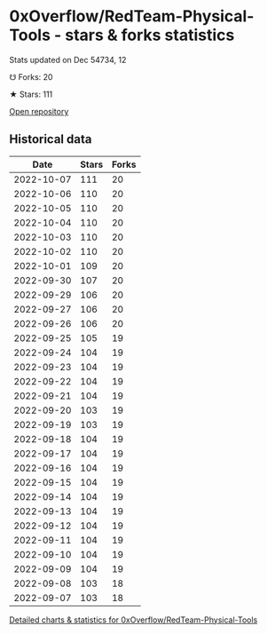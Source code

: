# 0xOverflow/RedTeam-Physical-Tools - stars & forks statistics

Stats updated on Dec 54734, 12

☋ Forks: 20

★ Stars: 111

[Open repository](https://github.com/0xOverflow/RedTeam-Physical-Tools)

## Historical data
| Date | Stars | Forks |
|------|-------|-------|
| 2022-10-07 | 111 | 20 | 
| 2022-10-06 | 110 | 20 | 
| 2022-10-05 | 110 | 20 | 
| 2022-10-04 | 110 | 20 | 
| 2022-10-03 | 110 | 20 | 
| 2022-10-02 | 110 | 20 | 
| 2022-10-01 | 109 | 20 | 
| 2022-09-30 | 107 | 20 | 
| 2022-09-29 | 106 | 20 | 
| 2022-09-27 | 106 | 20 | 
| 2022-09-26 | 106 | 20 | 
| 2022-09-25 | 105 | 19 | 
| 2022-09-24 | 104 | 19 | 
| 2022-09-23 | 104 | 19 | 
| 2022-09-22 | 104 | 19 | 
| 2022-09-21 | 104 | 19 | 
| 2022-09-20 | 103 | 19 | 
| 2022-09-19 | 103 | 19 | 
| 2022-09-18 | 104 | 19 | 
| 2022-09-17 | 104 | 19 | 
| 2022-09-16 | 104 | 19 | 
| 2022-09-15 | 104 | 19 | 
| 2022-09-14 | 104 | 19 | 
| 2022-09-13 | 104 | 19 | 
| 2022-09-12 | 104 | 19 | 
| 2022-09-11 | 104 | 19 | 
| 2022-09-10 | 104 | 19 | 
| 2022-09-09 | 104 | 19 | 
| 2022-09-08 | 103 | 18 | 
| 2022-09-07 | 103 | 18 | 


[Detailed charts & statistics for 0xOverflow/RedTeam-Physical-Tools](https://reviewgithub.com/rep/0xOverflow/RedTeam-Physical-Tools)
